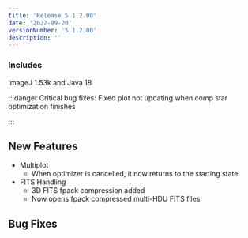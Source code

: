 ```yaml
---
title: 'Release 5.1.2.00'
date: '2022-09-20'
versionNumber: '5.1.2.00'
description: ''
---
```


### Includes
ImageJ 1.53k and Java 18

:::danger
Critical bug fixes: Fixed plot not updating when comp star optimization finishes

:::

## New Features
- Multiplot
  - When optimizer is cancelled, it now returns to the starting state.
- FITS Handling
  - 3D FITS fpack compression added
  - Now opens fpack compressed multi-HDU FITS files

## Bug Fixes